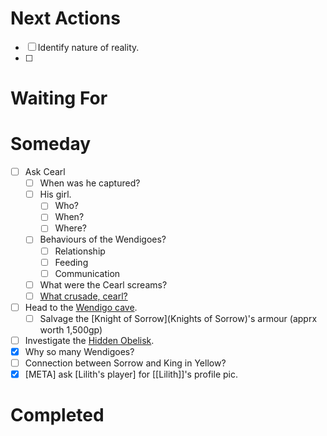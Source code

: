 # Next Actions
- [ ] Identify nature of reality.
- [ ] 
# Waiting For

# Someday
 - [ ] Ask Cearl
	 - [ ] When was he captured?
	 - [ ] His girl.
		 - [ ] Who?
		 - [ ] When?
		 - [ ] Where?
	 - [ ] Behaviours of the Wendigoes?
		 - [ ] Relationship
		 - [ ] Feeding
		 - [ ] Communication
	 - [ ] What were the Cearl screams?
	 - [ ] [What crusade, cearl?](Cearl's%20Letter%20+0.md)
 - [ ] Head to the [Wendigo cave](Arkham.md#Wendigo%20cave).
	 - [ ] Salvage the [Knight of Sorrow](Knights of Sorrow)'s armour (apprx worth 1,500gp)
 - [ ] Investigate the [Hidden Obelisk](Arkham.md#Hidden%20Obelisk).
 - [x] Why so many Wendigoes?
 - [ ] Connection between Sorrow and King in Yellow?
 - [x] \[META] ask \[Lilith's player] for [[Lilith]]'s profile pic.
# Completed 